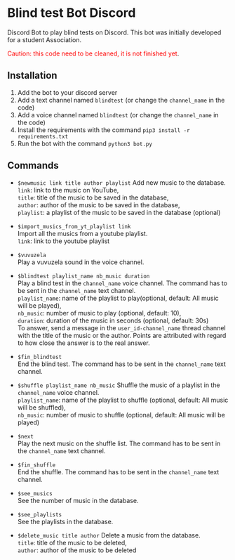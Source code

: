 # Blind test Bot Discord

Discord Bot to play blind tests on Discord. This bot was initially developed for a student Association.

<span style="color:red">Caution: this code need to be cleaned, it is not finished yet</span>.

## Installation

1. Add the bot to your discord server
2. Add a text channel named `blindtest` (or change the ``channel_name`` in the code)
3. Add a voice channel named `blindtest` (or change the ``channel_name`` in the code)  
4. Install the requirements with the command ``pip3 install -r requirements.txt``
5. Run the bot with the command ``python3 bot.py``


## Commands

- ``$newmusic link title author playlist`` Add new music to the database.  
``link``: link to the music on YouTube,  
``title``: title of the music to be saved in the database,  
``author``: author of the music to be saved in the database,  
`playlist`: a playlist of the music to be saved in the database (optional)  

- ``$import_musics_from_yt_playlist link``  
Import all the musics from a youtube playlist.  
``link``: link to the youtube playlist  

- ``$vuvuzela``  
Play a vuvuzela sound in the voice channel.

- ``$blindtest playlist_name nb_music duration``  
Play a blind test in the ``channel_name`` voice channel. The command has to be sent in the ``channel_name`` text channel.  
``playlist_name``: name of the playlist to play(optional, default: All music will be played),  
``nb_music``: number of music to play (optional, default: 10),  
``duration``: duration of the music in seconds (optional, default: 30s)  
To answer, send a message in the ``user_id-channel_name`` thread channel with the title of the music or the author. Points are attributed with regard to how close the answer is to the real answer.  

- ``$fin_blindtest``  
End the blind test. The command has to be sent in the ``channel_name`` text channel.

- ``$shuffle playlist_name nb_music`` Shuffle the music of a playlist in the ``channel_name`` voice channel.  
``playlist_name``: name of the playlist to shuffle (optional, default: All music will be shuffled),  
``nb_music``: number of music to shuffle (optional, default: All music will be played)  

- ``$next``  
Play the next music on the shuffle list. The command has to be sent in the ``channel_name`` text channel.

- ``$fin_shuffle``  
End the shuffle. The command has to be sent in the ``channel_name`` text channel.

- ``$see_musics``  
See the number of music in the database.  

- ``$see_playlists``  
See the playlists in the database.  

- ``$delete_music title author`` Delete a music from the database.  
``title``: title of the music to be deleted,  
``author``: author of the music to be deleted
